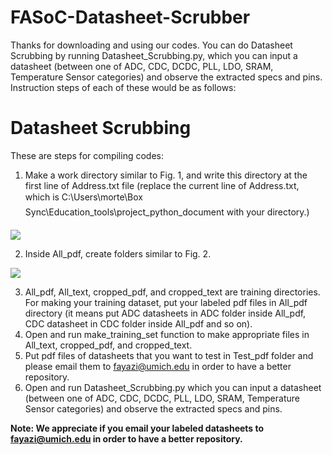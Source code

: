 # FASoC-Datasheet-Scrubber
Thanks for downloading and using our codes. You can do Datasheet Scrubbing by running Datasheet_Scrubbing.py, which you can input a datasheet (between one of ADC, CDC, DCDC, PLL, LDO, SRAM, Temperature Sensor categories) and observe the extracted specs and pins. Instruction steps of each of these would be as follows:

# Datasheet Scrubbing
These are steps for compiling codes:
1. Make a work directory similar to Fig. 1, and write this directory at the first line of Address.txt file (replace the current line of Address.txt, which is C:\Users\morte\Box Sync\Education_tools\project_python_document with your directory.)

 ![](docs/fig1.png)

2. Inside All_pdf, create folders similar to Fig. 2.

 ![](docs/fig2.png)

3. All_pdf, All_text, cropped_pdf, and cropped_text are training directories. For making your training dataset, put your labeled pdf files in All_pdf directory (it means put ADC datasheets in ADC folder inside All_pdf, CDC datasheet in CDC folder inside All_pdf and so on).
4. Open and run make_training_set function to make appropriate files in All_text, cropped_pdf, and cropped_text.
5. Put pdf files of datasheets that you want to test in Test_pdf folder and please email them to fayazi@umich.edu in order to have a better repository.
6. Open and run Datasheet_Scrubbing.py which you can input a datasheet (between one of ADC, CDC, DCDC, PLL, LDO, SRAM, Temperature Sensor categories) and observe the extracted specs and pins. 

**Note: We appreciate if you email your labeled datasheets to fayazi@umich.edu in order to have a better repository.**

